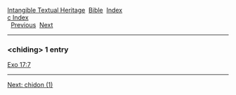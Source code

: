 [Intangible Textual Heritage](../../index)  [Bible](../index) 
[Index](index)   
[c Index](_c_)  
  [Previous](c02126)  [Next](c02128) 

------------------------------------------------------------------------

### &lt;chiding&gt; 1 entry

[Exo 17:7](../kjv/exo017.htm#007)  

------------------------------------------------------------------------

[Next: chidon (1)](c02128)
